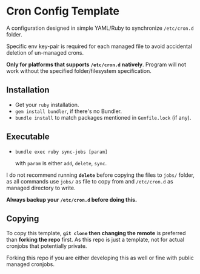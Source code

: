 # Cron Config Template

A configuration designed in simple YAML/Ruby to synchronize `/etc/cron.d` folder.

Specific env key-pair is required for each managed file to avoid accidental deletion of un-managed crons.

**Only for platforms that supports `/etc/cron.d` natively**. Program will not work without the specified folder/filesystem specification.

## Installation

- Get your `ruby` installation.
- `gem install bundler`, if there's no Bundler.
- `bundle install` to match packages mentioned in `Gemfile.lock` (if any).

## Executable

- `bundle exec ruby sync-jobs [param]`
  
  with `param` is either `add`, `delete`, `sync`.

I do not recommend running **`delete`** before copying the files to `jobs/` folder, as all commands use `jobs/` as file to copy from and `/etc/cron.d` as managed directory to write.

**Always backup your `/etc/cron.d` before doing this.**

## Copying

To copy this template, **`git clone` then changing the remote** is preferred than **forking the repo** first. As this repo is just a template, not for actual cronjobs that potentially private. 

Forking this repo if you are either developing this as well or fine with public managed cronjobs.

